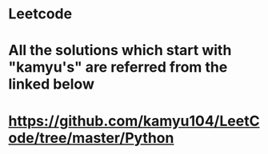 # Leetcode

# All the solutions which start with "kamyu's" are referred from the linked below
# https://github.com/kamyu104/LeetCode/tree/master/Python

